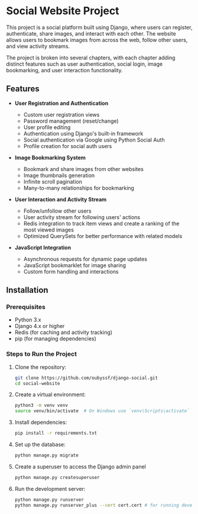 # Social Website Project

This project is a social platform built using Django, where users can register, authenticate, share images, and interact with each other. The website allows users to bookmark images from across the web, follow other users, and view activity streams. 

The project is broken into several chapters, with each chapter adding distinct features such as user authentication, social login, image bookmarking, and user interaction functionality.

## Features

- **User Registration and Authentication**
  - Custom user registration views
  - Password management (reset/change)
  - User profile editing
  - Authentication using Django's built-in framework
  - Social authentication via Google using Python Social Auth
  - Profile creation for social auth users

- **Image Bookmarking System**
  - Bookmark and share images from other websites
  - Image thumbnails generation
  - Infinite scroll pagination
  - Many-to-many relationships for bookmarking

- **User Interaction and Activity Stream**
  - Follow/unfollow other users
  - User activity stream for following users' actions
  - Redis integration to track item views and create a ranking of the most viewed images
  - Optimized QuerySets for better performance with related models

- **JavaScript Integration**
  - Asynchronous requests for dynamic page updates
  - JavaScript bookmarklet for image sharing
  - Custom form handling and interactions

## Installation

### Prerequisites

- Python 3.x
- Django 4.x or higher
- Redis (for caching and activity tracking)
- pip (for managing dependencies)

### Steps to Run the Project

1. Clone the repository:

   ```bash
   git clone https://github.com/oubyssf/django-social.git
   cd social-website

2. Create a virtual environment:
   ```bash
   python3 -m venv venv
   source venv/bin/activate  # On Windows use `venv\Scripts\activate`

3. Install dependencies:
   ```bash
   pip install -r requirements.txt

4. Set up the database:
   ```bash
   python manage.py migrate

5. Create a superuser to access the Django admin panel
   ```bash
   python manage.py createsuperuser

6. Run the development server:
   ```bash
   python manage.py runserver
   python manage.py runserver_plus --cert cert.cert # for running development server on https



